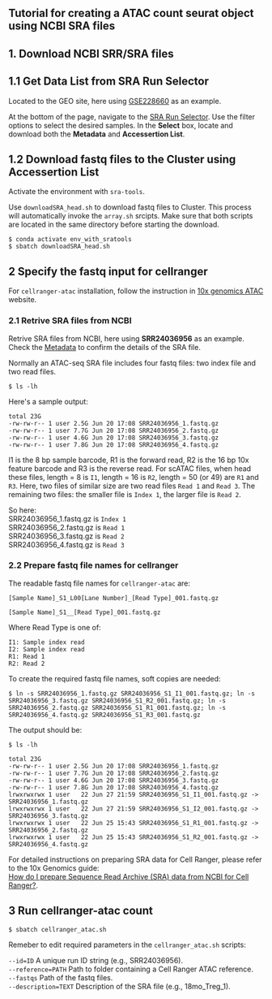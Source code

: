 ## Tutorial for creating a ATAC count seurat object using NCBI SRA files

  
## 1. Download NCBI SRR/SRA files

## 1.1 Get Data List from SRA Run Selector
Located to the GEO site, here using [GSE228660](https://www.ncbi.nlm.nih.gov/geo/query/acc.cgi?acc=GSE228660) as an example.  
  
At the bottom of the page, navigate to the [SRA Run Selector](https://www.ncbi.nlm.nih.gov/Traces/study/?acc=PRJNA950970&o=acc_s%3Aa). Use the filter options to select the desired samples. In the **Select** box, locate and download both the **Metadata** and **Accessertion List**.  
  
## 1.2 Download fastq files to the Cluster using Accessertion List
Activate the environment with `sra-tools`.  

Use `downloadSRA_head.sh` to download fastq files to Cluster. This process will automatically invoke the `array.sh` srcipts. Make sure that both scripts are located in the same directory before starting the download.  

```
$ conda activate env_with_sratools
$ sbatch downloadSRA_head.sh
```

## 2 Specify the fastq input for cellranger

For `cellranger-atac` installation, follow the instruction in [10x genomics ATAC](https://support.10xgenomics.com/single-cell-atac/software/pipelines/latest/installation) website.  
  
### 2.1 Retrive SRA files from NCBI

Retrive SRA files from NCBI, here using **SRR24036956** as an example. Check the [Metadata](https://trace.ncbi.nlm.nih.gov/Traces/index.html?view=run_browser&display=metadata) to confirm the details of the SRA file.  

Normally an ATAC-seq SRA file includes four fastq files: two index file and two read files.
```
$ ls -lh
```
Here's a sample output:
```
total 23G
-rw-rw-r-- 1 user 2.5G Jun 20 17:08 SRR24036956_1.fastq.gz
-rw-rw-r-- 1 user 7.7G Jun 20 17:08 SRR24036956_2.fastq.gz
-rw-rw-r-- 1 user 4.6G Jun 20 17:08 SRR24036956_3.fastq.gz
-rw-rw-r-- 1 user 7.8G Jun 20 17:08 SRR24036956_4.fastq.gz
```
I1 is the 8 bp sample barcode, R1 is the forward read, R2 is the 16 bp 10x feature barcode and R3 is the reverse read. For scATAC files, when head these files, length = 8 is `I1`, length = 16 is `R2`, length = 50 (or 49) are `R1` and `R3`. Here, two files of similar size are two read files `Read 1` and `Read 3`. The remaining two files: the smaller file is `Index 1`, the larger file is  `Read 2`.  

So here:  
SRR24036956_1.fastq.gz is `Index 1`  
SRR24036956_2.fastq.gz is `Read 1`  
SRR24036956_3.fastq.gz is `Read 2`  
SRR24036956_4.fastq.gz is `Read 3`  

### 2.2 Prepare fastq file names for cellranger

The readable fastq file names for `cellranger-atac` are:  

`[Sample Name]_S1_L00[Lane Number]_[Read Type]_001.fastq.gz`  

`[Sample Name]_S1__[Read Type]_001.fastq.gz`  

Where Read Type is one of:

`I1: Sample index read`  
`I2: Sample index read`  
`R1: Read 1`  
`R2: Read 2`  
  
To create the required fastq file names, soft copies are needed:  
```
$ ln -s SRR24036956_1.fastq.gz SRR24036956_S1_I1_001.fastq.gz; ln -s SRR24036956_3.fastq.gz SRR24036956_S1_R2_001.fastq.gz; ln -s SRR24036956_2.fastq.gz SRR24036956_S1_R1_001.fastq.gz; ln -s SRR24036956_4.fastq.gz SRR24036956_S1_R3_001.fastq.gz
```

The output should be:
```
$ ls -lh

total 23G
-rw-rw-r-- 1 user 2.5G Jun 20 17:08 SRR24036956_1.fastq.gz
-rw-rw-r-- 1 user 7.7G Jun 20 17:08 SRR24036956_2.fastq.gz
-rw-rw-r-- 1 user 4.6G Jun 20 17:08 SRR24036956_3.fastq.gz
-rw-rw-r-- 1 user 7.8G Jun 20 17:08 SRR24036956_4.fastq.gz
lrwxrwxrwx 1 user   22 Jun 27 21:59 SRR24036956_S1_I1_001.fastq.gz -> SRR24036956_1.fastq.gz
lrwxrwxrwx 1 user   22 Jun 27 21:59 SRR24036956_S1_I2_001.fastq.gz -> SRR24036956_3.fastq.gz
lrwxrwxrwx 1 user   22 Jun 25 15:43 SRR24036956_S1_R1_001.fastq.gz -> SRR24036956_2.fastq.gz
lrwxrwxrwx 1 user   22 Jun 25 15:43 SRR24036956_S1_R2_001.fastq.gz -> SRR24036956_4.fastq.gz
```

For detailed instructions on preparing SRA data for Cell Ranger, please refer to the 10x Genomics guide:  
[How do I prepare Sequence Read Archive (SRA) data from NCBI for Cell Ranger?](https://kb.10xgenomics.com/hc/en-us/articles/115003802691-How-do-I-prepare-Sequence-Read-Archive-SRA-data-from-NCBI-for-Cell-Ranger).  

## 3 Run cellranger-atac count
```
$ sbatch cellranger_atac.sh
```
Remeber to edit required parameters in the `cellranger_atac.sh` scripts:   

`--id=ID` A unique run ID string (e.g., SRR24036956).  
`--reference=PATH` Path to folder containing a Cell Ranger ATAC reference.  
`--fastqs`	Path of the fastq files.  
`--description=TEXT` Description of the SRA file (e.g., 18mo_Treg_1).  


